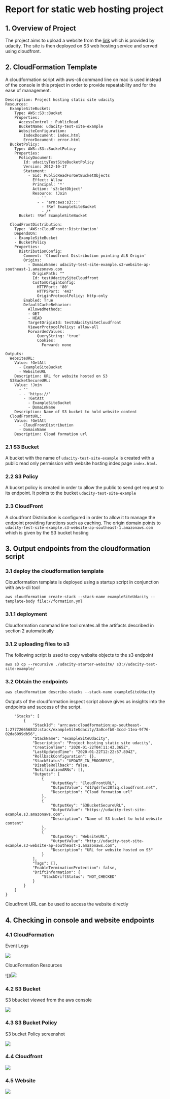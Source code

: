 # Report for static web hosting project 

## 1. Overview of Project

The project aims to upload a website from the [link](https://drive.google.com/open?id=15vQ7-utH7wBJzdAX3eDmO9ls35J5_sEQ) which is provided by udacity. The site is then deployed on S3 web hosting service and served using cloudfront.

## 2. CloudFormation Template

A cloudformation script with aws-cli command line on mac is used instead of the console in this project in order to provide repeatability and for the ease of management.

```AWSTemplateFormatVersion: '2010-09-09'
Description: Project hosting static site udacity
Resources:
  ExampleSiteBucket:
    Type: AWS::S3::Bucket
    Properties:
      AccessControl : PublicRead
      BucketName: udacity-test-site-example
      WebsiteConfiguration:
        IndexDocument: index.html
        ErrorDocument: error.html
  BucketPolicy:
    Type: AWS::S3::BucketPolicy
    Properties:
      PolicyDocument:
        Id: udacityTestSiteBucketPolicy
        Version: 2012-10-17
        Statement:
          - Sid: PublicReadForGetBucketObjects
            Effect: Allow
            Principal: '*'
            Action: 's3:GetObject'
            Resource: !Join
              - ''
              - - 'arn:aws:s3:::'
                - !Ref ExampleSiteBucket
                - /*
      Bucket: !Ref ExampleSiteBucket

  CloudFrontDistribution:
    Type: 'AWS::CloudFront::Distribution'
    DependsOn:
    - ExampleSiteBucket
    - BucketPolicy
    Properties:
      DistributionConfig:
        Comment: 'Cloudfront Distribution pointing ALB Origin'
        Origins:
          - DomainName: udacity-test-site-example.s3-website-ap-southeast-1.amazonaws.com
            OriginPath: ""
            Id: testUdacitySiteCloudfront
            CustomOriginConfig:
              HTTPPort: '80'
              HTTPSPort: '443'
              OriginProtocolPolicy: http-only
        Enabled: True
        DefaultCacheBehavior:
          AllowedMethods:
          - GET
          - HEAD
          TargetOriginId: testUdacitySiteCloudfront
          ViewerProtocolPolicy: allow-all
          ForwardedValues:
              QueryString: 'true'
              Cookies:
                Forward: none

Outputs:
  WebsiteURL:
    Value: !GetAtt
      - ExampleSiteBucket
      - WebsiteURL
    Description: URL for website hosted on S3
  S3BucketSecureURL:
    Value: !Join
      - ''
      - - 'https://'
        - !GetAtt
          - ExampleSiteBucket
          - DomainName
    Description: Name of S3 bucket to hold website content
  CloudFrontURL:
    Value: !GetAtt
      - CloudFrontDistribution
      - DomainName
    Description: Cloud formation url
```

### 2.1 S3 Bucket

A bucket with the name of ```udacity-test-site-example``` is created with a public read only permission with website hosting index page ```index.html```. 



### 2.2 S3 Policy

A bucket policy is created in order to allow the public to send get request to its endpoint. It points to the bucket ```udacity-test-site-example```



### 2.3 CloudFront

A cloudfront Distribution is configured in order to allow it to manage the endpoint providing functions such as caching. The origin domain points to ```udacity-test-site-example.s3-website-ap-southeast-1.amazonaws.com``` which is given by the S3 bucket hosting



## 3. Output endpoints from the cloudformation script

### 3.1 deploy the cloudformation template

Cloudformation template is deployed using a startup script in conjunction with aws-cli tool

```
aws cloudformation create-stack --stack-name exampleSiteUdacity --template-body file://formation.yml
```

### 3.1.1 deployment 

Cloudformation command line tool creates all the artifacts described in section 2 automatically

### 3.1.2 uploading files to s3

The following script is used to copy website objects to the s3 endpoint

```aws s3 cp --recursive ./udacity-starter-website/ s3://udacity-test-site-example/``` 

### 3.2 Obtain the endpoints

``` aws cloudformation describe-stacks --stack-name exampleSiteUdacity ``` 

Outputs of the cloudformation inspect script above gives us insights into the endpoints and success of the script.

```{
    "Stacks": [
        {
            "StackId": "arn:aws:cloudformation:ap-southeast-1:277726656832:stack/exampleSiteUdacity/3a0cefb0-3ccd-11ea-9f76-02da6099db56",
            "StackName": "exampleSiteUdacity",
            "Description": "Project hosting static site udacity",
            "CreationTime": "2020-01-22T04:11:43.365Z",
            "LastUpdatedTime": "2020-01-22T12:22:57.894Z",
            "RollbackConfiguration": {},
            "StackStatus": "UPDATE_IN_PROGRESS",
            "DisableRollback": false,
            "NotificationARNs": [],
            "Outputs": [
                {
                    "OutputKey": "CloudFrontURL",
                    "OutputValue": "d17qdrfwc28fiq.cloudfront.net",
                    "Description": "Cloud formation url"
                },
                {
                    "OutputKey": "S3BucketSecureURL",
                    "OutputValue": "https://udacity-test-site-example.s3.amazonaws.com",
                    "Description": "Name of S3 bucket to hold website content"
                },
                {
                    "OutputKey": "WebsiteURL",
                    "OutputValue": "http://udacity-test-site-example.s3-website-ap-southeast-1.amazonaws.com",
                    "Description": "URL for website hosted on S3"
                }
            ],
            "Tags": [],
            "EnableTerminationProtection": false,
            "DriftInformation": {
                "StackDriftStatus": "NOT_CHECKED"
            }
        }
    ]
}
```

Cloudfront URL can be used to access the website directly 



## 4. Checking in console and website endpoints

### 4.1 CloudFormation

Event Logs

![](https://tva1.sinaimg.cn/large/006tNbRwgy1gb5mqskmqfj320m0u0jxv.jpg)

CloudFormation Resources

![](![](https://tva1.sinaimg.cn/large/006tNbRwgy1gb5myhm60ij31bm0s0gp5.jpg)

### 4.2 S3 Bucket

S3 bbucket viewed from the aws console

![](https://tva1.sinaimg.cn/large/006tNbRwgy1gb5n03agcvj31qw0u0gsj.jpg)

### 4.3 S3 Bucket Policy

S3 bucket Policy screenshot

![](https://tva1.sinaimg.cn/large/006tNbRwgy1gb5n2wzaw6j317o0na78o.jpg)

### 4.4 Cloudfront

![](https://tva1.sinaimg.cn/large/006tNbRwgy1gb5n50nquvj316z0u0q94.jpg)

### 4.5 Website

![](https://tva1.sinaimg.cn/large/006tNbRwgy1gb5n6dfsysj31280u018u.jpg)